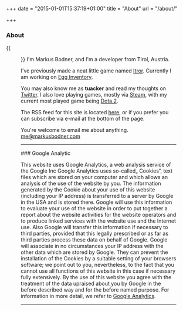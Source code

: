 +++
date = "2015-01-01T15:37:19+01:00"
title = "About"
url = "/about/"

+++

### About
{{<figure src="/media/images/me.png" class="about-figure" alt="Markus Bodner" title="Markus Bodner" >}}
I'm Markus Bodner, and I'm a developer from Tirol, Austria.

I've previously made a neat little game named [Itror](https://itror.com). Currently I am working on [Egg Inventory](https://egginventory.com).

You may also know me as **tuacker** and read my thoughts on <i class="fa fa-twitter"></i> [Twitter](https://www.twitter.com/tuacker). I also love playing games, mostly via <i class="fa fa-steam"></i> [Steam](https://steamcommunity.com/id/tuacker/), with my current most played game being [Dota 2](http://store.steampowered.com/app/570/).

The RSS feed for this site is located <i class="fa fa-rss"></i> [here](/index.xml), or if you prefer you can subscribe via e-mail at the bottom of the page.

You're welcome to email me about anything. <i class="fa fa-envelope"></i> [me@markusbodner.com](mailto:me@markusbodner.com)

---
<div id="privacy"></div>
### Google Analytic

This website uses Google Analytics, a web analysis service of the Google Inc Google Analytics uses so-called„ Cookies“, text files which are stored on your computer and which allows an analysis of the use of the website by you. The information generated by the Cookie about your use of this website (including your IP address) is transferred to a server by Google in the USA and is stored there. Google will use this information to evaluate your use of the website in order to put together a report about the website activities for the website operators and to produce linked services with the website use and the Internet use. Also Google will transfer this information if necessary to third parties, provided that this legally prescribed or as far as third parties process these data on behalf of Google. Google will associate in no circumstances your IP address with the other data which are stored by Google. They can prevent the installation of the Cookies by a suitable setting of your browsers software; we point out to you, nevertheless, to the fact that you cannot use all functions of this website in this case if necessary fully extensively. By the use of this website you agree with the treatment of the data upraised about you by Google in the before described way and for the before named purpose. For information in more detail, we refer to [Google Analytics](http://www.google.com/analytics/terms/us.html).

---
